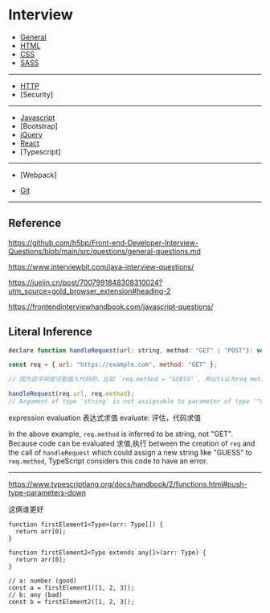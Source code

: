 # Interview

- [General](./General.md)
- [HTML](./HTML.md)
- [CSS](./CSS.md)
- [SASS](./SASS.md)

---

- [HTTP](./HTTP.md)
- [Security]

---

- [Javascript](./Javascript.md)
- [Bootstrap]
- [jQuery](./jQuery.md)
- [React](./React.md)
- [Typescript]

---

- [Webpack]

- [Git](./Git.md)

---

## Reference

https://github.com/h5bp/Front-end-Developer-Interview-Questions/blob/main/src/questions/general-questions.md

https://www.interviewbit.com/java-interview-questions/

https://juejin.cn/post/7007991848308310024?utm_source=gold_browser_extension#heading-2

https://frontendinterviewhandbook.com/javascript-questions/

## Literal Inference

```js
declare function handleRequest(url: string, method: "GET" | "POST"): void;

const req = { url: "https://example.com", method: "GET" };

// 因为这中间是可能插入代码的，比如 `req.method = "GUESS"`, 所以ts认为req.methods的类型是string, 而不是"GET"

handleRequest(req.url, req.method);
// Argument of type 'string' is not assignable to parameter of type '"GET" | "POST"'.
```

expression evaluation 表达式求值
evaluate: 评估，代码求值

In the above example, `req.method` is inferred to be string, not "GET".
Because code can be evaluated 求值,执行 between the creation of `req` and the call of `handleRequest` which could assign a new string like "GUESS" to `req.method`, TypeScript considers this code to have an error.

---

https://www.typescriptlang.org/docs/handbook/2/functions.html#push-type-parameters-down

这俩谁更好

```
function firstElement1<Type>(arr: Type[]) {
  return arr[0];
}
 
function firstElement2<Type extends any[]>(arr: Type) {
  return arr[0];
}
 
// a: number (good)
const a = firstElement1([1, 2, 3]);
// b: any (bad)
const b = firstElement2([1, 2, 3]);
```
